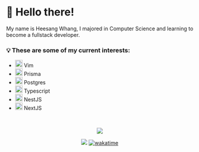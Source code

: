 <h1>👋 Hello there!</h1>

<p>
My name is Heesang Whang, I majored in Computer Science and learning to become a fullstack developer.
</p>

<h3>💡 These are some of my current interests: </h3>
<ul>
  <li>
    <img src="https://noticon-static.tammolo.com/dgggcrkxq/image/upload/v1571968141/noticon/c7cfaq2qsllxmocswvil.png" width="20px" />
    <span> Vim </span>
  </li>
  <li>
    <img src="https://noticon-static.tammolo.com/dgggcrkxq/image/upload/v1639528774/noticon/ouggkwymgzlbt4ir8ne0.png" width="20px" />
    <span> Prisma </span>
  </li>
  <li>
    <img src="https://noticon-static.tammolo.com/dgggcrkxq/image/upload/v1566913379/noticon/uiite75rxvkvcki3mr4u.png" width="20px" />
    <span> Postgres </span>
  </li>
  <li>
    <img src="https://noticon-static.tammolo.com/dgggcrkxq/image/upload/v1566913457/noticon/eh4d0dnic4n1neth3fui.png" width="20px" />
    <span> Typescript </span>
  </li>
  <li>
    <img src="https://noticon-static.tammolo.com/dgggcrkxq/image/upload/v1600658982/noticon/hk60kbfbqnedpguy0gbb.png" width="20px" />
    <span> NestJS </span>
  </li>
  <li>
    <img src="https://noticon-static.tammolo.com/dgggcrkxq/image/upload/v1566879300/noticon/fvty9lnsbjol5lq9u3by.svg" width="20px" />
    <span> NextJS </span>
</ul>

<br />
<div align=center>

[![](https://wakatime.com/share/@heesangw/7ebf61c8-1441-4f66-8dcd-092fd8592c93.svg)](https://wakatime.com/@heesangw)

[![](https://hits.seeyoufarm.com/api/count/incr/badge.svg?url=https%3A%2F%2Fgithub.com%2Fhwhang0917)](https://hits.seeyoufarm.com)
[![wakatime](https://wakatime.com/badge/user/fa40e415-9fa3-4a66-88b8-f50819bf5511.svg)](https://wakatime.com/@fa40e415-9fa3-4a66-88b8-f50819bf5511)

</div>
